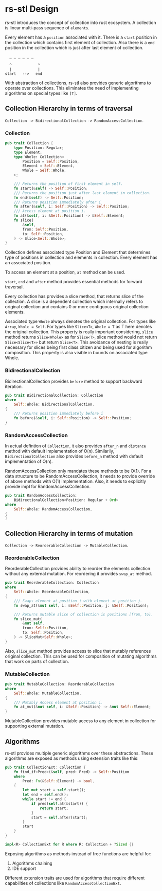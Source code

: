# rs-stl Design

rs-stl introduces the concept of collection into rust ecosystem. A collection
is linear multi-pass sequence of `elements`.

Every element has a `position` associated with it. There is a `start` position
in the collection which contains first element of collection. Also there is
a `end` position in the collection which is just after last element of collection.

```text
  _ _ _ _ _ _

  ^            ^
  |            |
start   -->   end
```

With abstraction of collections, rs-stl also provides generic algorithms to
operate over collections. This eliminates the need of implementing algorithms
on special types like `[T]`.

## Collection Hierarchy in terms of traversal

`Collection -> BidirectionalCollection -> RandomAccessCollection`.

### Collection

```rust
pub trait Collection {
    type Position: Regular;
    type Element;
    type Whole: Collection<
        Position = Self::Position,
        Element = Self::Element,
        Whole = Self::Whole,
    >;

    /// Returns the position of first element in self.
    fn start(&self) -> Self::Position;
    /// Returns the position just after last element in collection.
    fn end(&self) -> Self::Position;
    /// Returns position immediately after i
    fn after(&self, i: Self::Position) -> Self::Position;
    /// Access element at position i.
    fn at(&self, i: &Self::Position) -> &Self::Element;
    fn slice(
        &self,
        from: Self::Position,
        to: Self::Position,
    ) -> Slice<Self::Whole>;
}
```

Collection defines associated type Position and Element that determines type
of positions in collection and elements in collection. Every element has
an associated position.

To access an element at a position, `at` method can be used.

`start`, `end` and `after` method provides essential methods for forward traversal.

Every collection has provides a slice method, that returns slice of the collection.
A slice is a dependent collection which internally refers to original collection
and contains 0 or more contiguous original collection elements.

Associated type `Whole` always denotes the original collection. For types like
`Array`, `Whole = Self`. For types like `Slice<T>`, `Whole = T` as T here denotes
the original collection. This property is really important considering, `slice`
method returns `Slice<Whole>` as for `Slice<T>`, slice method would not
return `Slice<Slice<T>>` but return `Slice<T>`. This avoidance of nesting is
really necessary for slices being first class citizen and being used for
algorithm composition. This property is also visible in bounds on associated
type Whole.

### BidirectionalCollection

BidirectionalCollection provides `before` method to support backward iteration.

```rust
pub trait BidirectionalCollection: Collection
where
    Self::Whole: BidirectionalCollection,
{
    /// Returns position immediately before i
    fn before(&self, i: Self::Position) -> Self::Position;
}
```

### RandomAccessCollection

In actual defintion of `Collection`, it also provides `after_n` and `distance`
method with default implementation of O(n). Similarily, `BidirectionalCollection`
also provides `before_n` method with default implementation of O(n).

RandomAccessCollection only mandates these methods to be O(1). For a data
structure to be RandomAccessCollection, it needs to provide override of above
methods with O(1) implementation. Also, it needs to explicitly provide impl for
RandomAccessCollection.

```rust
pub trait RandomAccessCollection:
    BidirectionalCollection<Position: Regular + Ord>
where
    Self::Whole: RandomAccessCollection,
{
}
```

## Collection Hierarchy in terms of mutation

`Collection -> ReorderableCollection -> MutableCollection`.

### ReorderableCollection

ReorderableCollection provides ability to reorder the elements collection
without any external mutation. For reordering it provides `swap_at` method.

```rust
pub trait ReorderableCollection: Collection
where
    Self::Whole: ReorderableCollection,
{
    /// Swaps element at position i with element at position j.
    fn swap_at(&mut self, i: &Self::Position, j: &Self::Position);

    /// Returns mutable slice of collection in positions [from, to).
    fn slice_mut(
        &mut self,
        from: Self::Position,
        to: Self::Position,
    ) -> SliceMut<Self::Whole>;
}
```

Also, `slice_mut` method provides access to slice that mutably references
original collection. This can be used for composition of mutating algorithms
that work on parts of collection.

### MutableCollection

```rust
pub trait MutableCollection: ReorderableCollection
where
    Self::Whole: MutableCollection,
{
    /// Mutably Access element at position i.
    fn at_mut(&mut self, i: &Self::Position) -> &mut Self::Element;
}
```

MutableCollection provides mutable access to any element in collection for
supporting external mutation.

## Algorithms

rs-stl provides multiple generic algorithms over these abstractions. These
algorithms are exposed as methods using extension traits like this:

```rust
pub trait CollectionExt: Collection {
    fn find_if<Pred>(&self, pred: Pred) -> Self::Position
    where
        Pred: Fn(&Self::Element) -> bool,
    {
        let mut start = self.start();
        let end = self.end();
        while start != end {
            if pred(self.at(&start)) {
                return start;
            }
            start = self.after(start);
        }
        start
    }
}

impl<R> CollectionExt for R where R: Collection + ?Sized {}
```

Exposing algorithms as methods instead of free functions are helpful for:

1. Algorithms chaining
2. IDE support

Different extension traits are used for algorithms that require different
capabilities of collections like `RandomAccessCollectionExt`.
